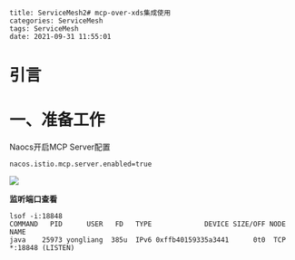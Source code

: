 

```
title: ServiceMesh2# mcp-over-xds集成使用
categories: ServiceMesh
tags: ServiceMesh
date: 2021-09-31 11:55:01
```



# 引言



# 一、准备工作



Naocs开启MCP Server配置

```
nacos.istio.mcp.server.enabled=true
```



![](https://gitee.com/laoliangcode/md-picture/raw/master/img/20210904184537.png)





**监听端口查看** 

```
lsof -i:18848
COMMAND   PID      USER   FD   TYPE             DEVICE SIZE/OFF NODE NAME
java    25973 yongliang  385u  IPv6 0xffb40159335a3441      0t0  TCP *:18848 (LISTEN)
```









